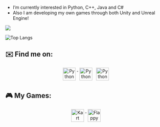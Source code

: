 - I’m currently interested in Python, C++, Java and C#
- Also I am developing my own games through both Unity and Unreal Engine!

![](https://komarev.com/ghpvc/?username=semihdursungul&color=brightgreen)

![Top Langs](https://github-readme-stats.vercel.app/api/top-langs/?username=semihdursungul&theme=tokyonight)

## ✉️ Find me on:


<p align="center">
 <a href="https://leetcode.com/ninetysix96/" target="_blank" rel="noopener noreferrer"> <img src="https://upload.wikimedia.org/wikipedia/commons/1/19/LeetCode_logo_black.png" alt="Python" height="40" style="vertical-align:top; margin:4px"> </a>
 <a href="https://www.linkedin.com/in/semih-dursungül-41aa74226/" target="_blank" rel="noopener noreferrer"> <img src="https://cdn.jsdelivr.net/npm/simple-icons@v3/icons/linkedin.svg" alt="Python" height="40" style="vertical-align:top; margin:4px"></a>
 <a href="mailto:semihd96@gmail.com"> <img src="https://cdn.jsdelivr.net/npm/simple-icons@v3/icons/gmail.svg" alt="Python" height="40" style="vertical-align:top; margin:4px"></a>
</p>

## 🎮 My Games:

<p align="center">
 <a href="https://play.unity.com/mg/other/webgl-builds-348680" target="_blank" rel="noopener noreferrer"> <img src="https://pbs.twimg.com/media/FzQ2ZvVaAAE1Uc5?format=png&name=360x360" alt="Kart Racing Game" height="40" style="vertical-align:top; margin:4px"> </a>
 <a href="https://play.unity.com/mg/other/flapflap" target="_blank" rel="noopener noreferrer"> <img src="https://freepngimg.com/thumb/logo/109939-logo-pic-bird-flappy-free-transparent-image-hq.png" alt="Flappy Bird" height="40" style="vertical-align:top; margin:4px"> </a>
</p>



<!---
ninetysixer/ninetysixer is a ✨ special ✨ repository because its `README.md` (this file) appears on your GitHub profile.
You can click the Preview link to take a look at your changes.
--->
